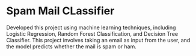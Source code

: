 # Spam Mail CLassifier

Developed this project using machine learning techniques, including Logistic Regression, Random Forest
Classification, and Decision Tree Classifier. This project involves taking an email as input from
the user, and the model predicts whether the mail is spam or ham.
